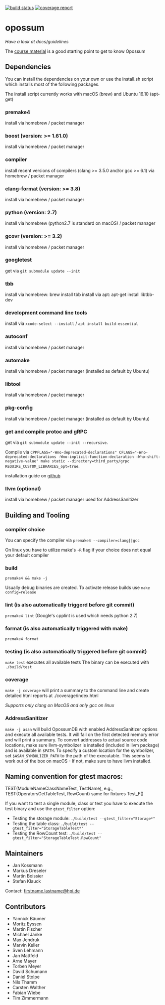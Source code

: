 [![build status](https://gitlab.hpi.de/OpossumDB/OpossumDB/badges/master/build.svg)](https://gitlab.hpi.de/OpossumDB/OpossumDB/commits/master)
[![coverage report](https://gitlab.hpi.de/OpossumDB/OpossumDB/badges/master/coverage.svg)](https://gitlab.hpi.de/OpossumDB/OpossumDB/commits/master)
# opossum

*Have a look at docs/guidelines*

The [course material](https://hpi.de//plattner/teaching/winter-term-201617/build-your-own-database.html) is a good starting point to get to know Opossum

## Dependencies
You can install the dependencies on your own or use the install.sh script which installs most of the following packages.

The install script currently works with macOS (brew) and Ubuntu 16.10 (apt-get)

### premake4
install via homebrew / packet manager

### boost (version: >= 1.61.0)
install via homebrew / packet manager

### compiler
install recent versions of compilers (clang >= 3.5.0 and/or gcc >= 6.1) via homebrew / packet manager

### clang-format (version: >= 3.8)
install via homebrew / packet manager

### python (version: 2.7)
install via homebrew (python2.7 is standard on macOS) / packet manager

### gcovr (version: >= 3.2)
install via homebrew / packet manager

### googletest
get via `git submodule update --init`

### tbb
install via homebrew: brew install tbb
install via apt: apt-get install libtbb-dev

### development command line tools
install via `xcode-select --install` / `apt install build-essential`

### autoconf
install via homebrew / packet manager

### automake
install via homebrew / packet manager (installed as default by Ubuntu)

### libtool
install via homebrew / packet manager

### pkg-config
install via homebrew / packet manager (installed as default by Ubuntu)

### get and compile protoc and gRPC
get via `git submodule update --init --recursive`.

Compile via `CPPFLAGS="-Wno-deprecated-declarations" CFLAGS="-Wno-deprecated-declarations -Wno-implicit-function-declaration -Wno-shift-negative-value" make static --directory=third_party/grpc REQUIRE_CUSTOM_LIBRARIES_opt=true`.

installation guide on [github](https://github.com/grpc/grpc/blob/master/INSTALL.md#build-from-source)

### llvm (optional)
install via homebrew / packet manager
used for AddressSanitizer


## Building and Tooling

### compiler choice
You can specify the compiler via `premake4 --compiler=clang||gcc`

On linux you have to utilize make's `-R` flag if your choice does not equal your default compiler

### build
`premake4 && make -j`

Usually debug binaries are created. To activate release builds use `make config=release`

### lint (is also automatically triggerd before git commit)
`premake4 lint` (Google's cpplint is used which needs python 2.7)

### format (is also automatically triggered with make)
`premake4 format`

### testing (is also automatically triggered before git commit)
`make test` executes all available tests
The binary can be executed with `./build/test`

### coverage
`make -j coverage` will print a summary to the command line and create detailed html reports at ./coverage/index.html

*Supports only clang on MacOS and only gcc on linux*

### AddressSanitizer
`make -j asan` will build OpossumDB with enabled AddressSanitizer options and execute all available tests. It will fail on the first detected memory error and will print a summary. To convert addresses to actual source code locations, make sure llvm-symbolizer is installed (included in llvm package) and is available in `$PATH`. To specify a custom location for the symbolizer, set `$ASAN_SYMBOLIZER_PATH` to the path of the executable. This seems to work out of the box on macOS - If not, make sure to have llvm installed.

## Naming convention for gtest macros:

TEST(ModuleNameClassNameTest, TestName), e.g., TEST(OperatorsGetTableTest, RowCount)
same for fixtures Test_F()

If you want to test a single module, class or test you have to execute the test binary and use the `gtest_filter` option:

- Testing the storage module: `./build/test --gtest_filter="Storage*"`
- Testing the table class: `./build/test --gtest_filter="StorageTableTest*"`
- Testing the RowCount test: `./build/test --gtest_filter="StorageTableTest.RowCount"`

## Maintainers

- Jan Kossmann
- Markus Dreseler
- Martin Boissier
- Stefan Klauck


Contact: firstname.lastname@hpi.de

## Contributors

-	Yannick	Bäumer
-	Moritz	Eyssen
-	Martin	Fischer
-	Michael	Janke
-	Max	Jendruk
-	Marvin	Keller
-	Sven	Lehmann
-	Jan	Mattfeld
-	Arne	Mayer
-	Torben	Meyer
-	David	Schumann
-	Daniel	Stolpe
-	Nils	Thamm
-	Carsten	Walther
-	Fabian	Wiebe
-	Tim	Zimmermann
